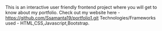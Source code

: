 This is an interactive user friendly frontend project where you will get to know about my portfolio.
Check out my website here - https://github.com/Ssamanta19/portfolio1.git
Technologies/Frameworks used - HTML,CSS,Javascript,Bootstrap.
